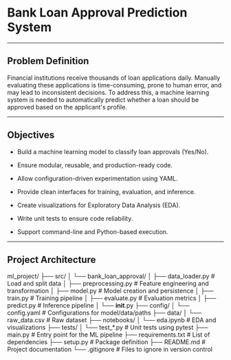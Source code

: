 # Bank Loan Approval Prediction System

---

## Problem Definition

Financial institutions receive thousands of loan applications daily. Manually evaluating these applications is time-consuming, prone to human error, and may lead to inconsistent decisions. To address this, a machine learning system is needed to automatically predict whether a loan should be approved based on the applicant's profile.

---

## Objectives

- Build a machine learning model to classify loan approvals (Yes/No).

- Ensure modular, reusable, and production-ready code.

- Allow configuration-driven experimentation using YAML.

- Provide clean interfaces for training, evaluation, and inference.

- Create visualizations for Exploratory Data Analysis (EDA).

- Write unit tests to ensure code reliability.

- Support command-line and Python-based execution.

---

## Project Architecture
ml_project/
├── src/
│   └── bank_loan_approval/
│       ├── data_loader.py       # Load and split data
│       ├── preprocessing.py     # Feature engineering and transformation
│       ├── model.py             # Model creation and persistence
│       ├── train.py             # Training pipeline
│       ├── evaluate.py          # Evaluation metrics
│       ├── predict.py           # Inference pipeline
│       └── __init__.py
├── config/
│   └── config.yaml              # Configurations for model/data/paths
├── data/
│   └── raw_data.csv             # Raw dataset
├── notebooks/
│   └── eda.ipynb                # EDA and visualizations
├── tests/
│   └── test_*.py                # Unit tests using pytest
├── main.py                      # Entry point for the ML pipeline
├── requirements.txt             # List of dependencies
├── setup.py                     # Package definition
├── README.md                    # Project documentation
└── .gitignore                   # Files to ignore in version control


